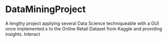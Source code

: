 # DataMiningProject
A lengthy project applying several Data Science techniqueable with a GUI once implemented.s to the Online Retail Dataset from Kaggle and providing insights. Interact
